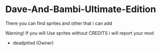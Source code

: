 # Dave-And-Bambi-Ultimate-Edition
There you can find sprites and other that i can add

Warning!
If you will Use sprites without CREDITS i will report your mod
- deadpitixd (Owner)
